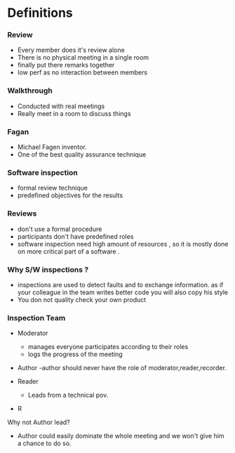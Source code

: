 # Definitions 
### Review
- Every member does it's review alone 
- There is no physical meeting in a single room
- finally put there remarks together 
- low perf as no interaction between members

### Walkthrough 
- Conducted with real meetings 
- Really meet in a room to discuss things 

### Fagan 
- Michael Fagen inventor. 
- One of the best quality assurance  technique 

### Software inspection 
- formal review technique 
- predefined objectives for the results

### Reviews 
- don't use a formal procedure
- participants don't have predefined roles 
- software inspection need high amount of resources , so it is mostly done on more critical part of a software .

### Why S/W inspections ?
- inspections are used to detect faults and to exchange information. as if your colleague in the team writes better code you will also copy his style 
- You don not quality check your  own product 

### Inspection Team
- Moderator
	- manages everyone participates according to their roles 
	- logs the progress of the meeting 

- Author
	-author should never have the role of 	moderator,reader,recorder.

- Reader
	- Leads from a technical  pov.

- R

Why not Author lead?
- Author could easily dominate the whole meeting and we won't give him a chance to do so.
	

